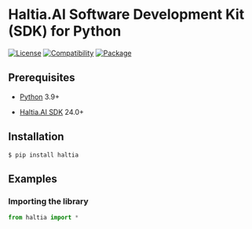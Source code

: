 # Haltia.AI Software Development Kit (SDK) for Python

[![License](https://img.shields.io/badge/license-Public%20Domain-blue.svg)](https://unlicense.org)
[![Compatibility](https://img.shields.io/badge/python-3.9%2B-blue)](https://pypi.org/project/haltia/)
[![Package](https://img.shields.io/pypi/v/haltia)](https://pypi.org/project/haltia/)

## Prerequisites

- [Python](https://python.org) 3.9+

- [Haltia.AI SDK](https://sdk.haltia.ai) 24.0+

## Installation

```shell
$ pip install haltia
```

## Examples

### Importing the library

```python
from haltia import *
```
